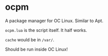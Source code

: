 # ocpm
A package manager for OC Linux. Similar to Apt.

`ocpm.lua` is the script itself. It half works.

`cache` would be in  `/var/`.

Should be run inside OC Linux!

